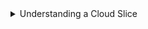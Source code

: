 <details class=info-icon>
<summary title="Select to expand">Understanding a Cloud Slice</summary>

- Your Challenge Lab is using a cloud slice that reflects a dynamic, constantly evolving cloud environment. A cloud slice is a subset of a cloud platform subscription that has been assigned to a user account which was provisioned for you to use for the duration of this Challenge Lab. It provides temporary access to a subset of resources available in a cloud subscription so that you can learn the concepts without having to configure your own subscription. A cloud slice has restrictions on the types of administrative activities that are allowed. 

- As you complete your Challenge Lab, you may find that the provided guidance is not identical to what you encounter in your cloud slice environment. If you encounter a difference between your cloud slice and the Challenge Lab instructions, please let us know by submitting feedback directly to <a href="https://supportrequest.learnondemandsystems.com/sf.php?s=123formbuilder-5553155&control66068515=@Lab.User.Email&control66068522=@Lab.LabInstance.Id&control66608830=@Lab.LabProfile.Id&control66068513=@lab.User.FirstName&control66068514=@lab.User.LastName&control66068517=@lab.User.Organization.Name" title="Challenge Lab feedback" id="lab-feedback-custom-url">Challenge Labs feedback</a> so that we may update the content in as timely a manner as possible.

</details>

